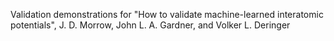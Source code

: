 Validation demonstrations for "How to validate machine-learned interatomic potentials", J. D. Morrow, John L. A. Gardner, and Volker L. Deringer

